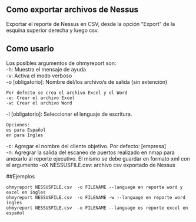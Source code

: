 ## Como exportar archivos de Nessus
  Exportar el reporte de Nessus en CSV, desde la opción "Export" de la esquina superior derecha y luego csv.

## Como usarlo
Los posibles argumentos de ohmyreport son:  
-h: Muestra el mensaje de ayuda  
-v: Activa el modo verboso  
-o [obligatorio]: Nombre del/los archivo/s de salida (sin extención)  

    Por defecto se crea el archivo Excel y el Word
    -e: Crear el archivo Excel  
    -w: Crear el archivo Word  

-l [obligatorio]: Seleccionar el lenguaje de escritura.  

    Opciones:  
    es para Español  
    en para Ingles  
    
-c: Agregar el nombre del cliente objetivo. Por defecto: [empresa]  
-n: Agregrar la salida del escaneo de puertos realizado en nmap para anexarlo al reporte ejecutivo. El mismo se debe guardar en formato xml con el argumento -oX
NESSUSFILE.csv: archivo csv exportado de Nessus  

##Ejemplos  

    ohmyreport NESSUSFILE.csv  -o FILENAME --language en reporte word y excel en ingles  
    ohmyreport NESSUSFILE.csv  -o FILENAME -w --language en reporte word ingles  
    ohmyreport NESSUSFILE.csv  -o FILENAME --language es reporte excel en español  

